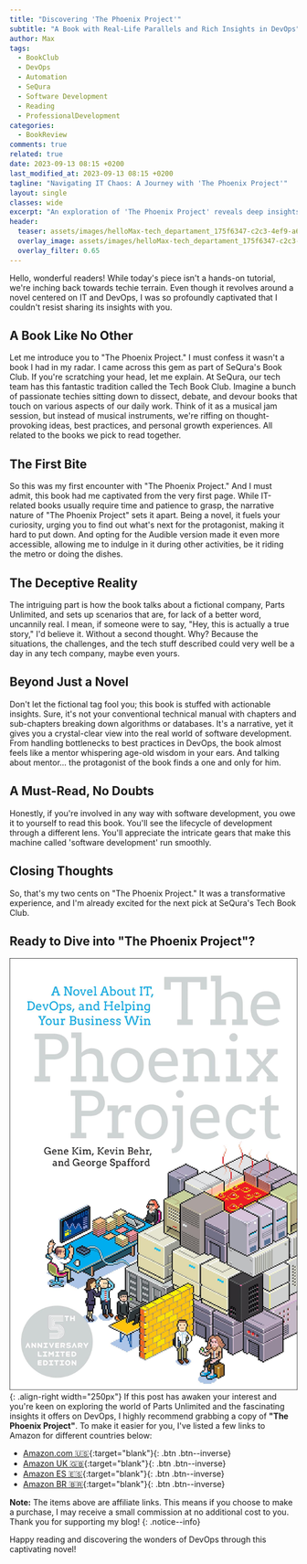 ```yaml
---
title: "Discovering 'The Phoenix Project'"
subtitle: "A Book with Real-Life Parallels and Rich Insights in DevOps"
author: Max
tags:
  - BookClub
  - DevOps
  - Automation
  - SeQura
  - Software Development
  - Reading
  - ProfessionalDevelopment
categories:
  - BookReview
comments: true
related: true
date: 2023-09-13 08:15 +0200
last_modified_at: 2023-09-13 08:15 +0200
tagline: "Navigating IT Chaos: A Journey with 'The Phoenix Project'"
layout: single
classes: wide
excerpt: "An exploration of 'The Phoenix Project' reveals deep insights into DevOps and the intricate dance of software development."
header:
  teaser: assets/images/helloMax-tech_departament_175f6347-c2c3-4ef9-a683-0a6f62aa0e70.png
  overlay_image: assets/images/helloMax-tech_departament_175f6347-c2c3-4ef9-a683-0a6f62aa0e70.png
  overlay_filter: 0.65
---
```


Hello, wonderful readers! While today's piece isn't a hands-on tutorial, we're inching back towards techie terrain. Even though it revolves around a novel centered on IT and DevOps, I was so profoundly captivated that I couldn't resist sharing its insights with you.

## A Book Like No Other
Let me introduce you to "The Phoenix Project." I must confess it wasn't a book I had in my radar. I came across this gem as part of SeQura's Book Club. If you're scratching your head, let me explain. At SeQura, our tech team has this fantastic tradition called the Tech Book Club. Imagine a bunch of passionate techies sitting down to dissect, debate, and devour books that touch on various aspects of our daily work. Think of it as a musical jam session, but instead of musical instruments, we're riffing on thought-provoking ideas, best practices, and personal growth experiences. All related to the books we pick to read together.

## The First Bite
So this was my first encounter with "The Phoenix Project." And I must admit, this book had me captivated from the very first page. While IT-related books usually require time and patience to grasp, the narrative nature of "The Phoenix Project" sets it apart. Being a novel, it fuels your curiosity, urging you to find out what's next for the protagonist, making it hard to put down. And opting for the Audible version made it even more accessible, allowing me to indulge in it during other activities, be it riding the metro or doing the dishes.

## The Deceptive Reality
The intriguing part is how the book talks about a fictional company, Parts Unlimited, and sets up scenarios that are, for lack of a better word, uncannily real. I mean, if someone were to say, "Hey, this is actually a true story," I'd believe it. Without a second thought. Why? Because the situations, the challenges, and the tech stuff described could very well be a day in any tech company, maybe even yours.

## Beyond Just a Novel
Don't let the fictional tag fool you; this book is stuffed with actionable insights. Sure, it's not your conventional technical manual with chapters and sub-chapters breaking down algorithms or databases. It's a narrative, yet it gives you a crystal-clear view into the real world of software development. From handling bottlenecks to best practices in DevOps, the book almost feels like a mentor whispering age-old wisdom in your ears. And talking about mentor... the protagonist of the book finds a one and only for him.

## A Must-Read, No Doubts
Honestly, if you're involved in any way with software development, you owe it to yourself to read this book. You'll see the lifecycle of development through a different lens. You'll appreciate the intricate gears that make this machine called 'software development' run smoothly.

## Closing Thoughts
So, that's my two cents on "The Phoenix Project." It was a transformative experience, and I'm already excited for the next pick at SeQura's Tech Book Club.

## Ready to Dive into "The Phoenix Project"?
![image-right](/assets/images/ThePhoenixProject-book_cover.jpg){: .align-right width="250px"}
If this post has awaken your interest and you're keen on exploring the world of Parts Unlimited and the fascinating insights it offers on DevOps, I highly recommend grabbing a copy of **"The Phoenix Project"**. To make it easier for you, I've listed a few links to Amazon for different countries below:
- [Amazon.com :us:](https://amzn.to/3qZZyZ8){:target="blank"}{: .btn .btn--inverse}
- [Amazon UK :uk:](https://amzn.to/3P2Ogvf){:target="blank"}{: .btn .btn--inverse}
- [Amazon ES :es:](https://amzn.to/3EqQMGF){:target="blank"}{: .btn .btn--inverse}
- [Amazon BR :brazil:](https://amzn.to/45E1g1s){:target="blank"}{: .btn .btn--inverse}

**Note:** The items above are affiliate links. This means if you choose to make a purchase, I may receive a small commission at no additional cost to you. Thank you for supporting my blog!
{: .notice--info}

Happy reading and discovering the wonders of DevOps through this captivating novel!

